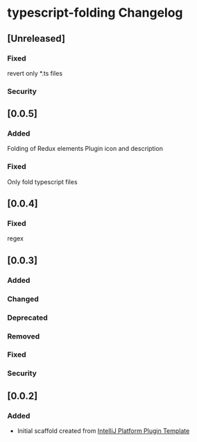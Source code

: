 <!-- Keep a Changelog guide -> https://keepachangelog.com -->

# typescript-folding Changelog

## [Unreleased]
### Fixed
revert only *.ts files
### Security
## [0.0.5]
### Added
Folding of Redux elements
Plugin icon and description

### Fixed
Only fold typescript files

## [0.0.4]
### Fixed 

 regex
 
## [0.0.3]
### Added

### Changed

### Deprecated

### Removed

### Fixed

### Security
## [0.0.2]
### Added
- Initial scaffold created from [IntelliJ Platform Plugin Template](https://github.com/JetBrains/intellij-platform-plugin-template)
